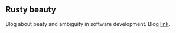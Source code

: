 ## Rusty beauty
Blog about beaty and ambiguity in software development.
Blog [link](http://codrspace.com/missingdays/).
